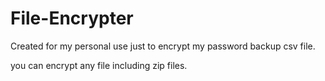 # File-Encrypter
Created for my personal use just to encrypt my password backup csv file.

you can encrypt any file including zip files.
